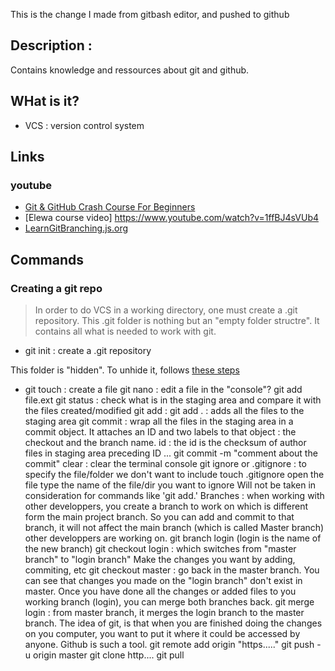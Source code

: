 
This is the change I made from gitbash editor, and pushed to github
## Description : 
Contains knowledge and ressources about git and github.

## WHat is it?
  * VCS : version control system
## Links

### youtube 
  * [Git & GitHub Crash Course For Beginners](https://www.youtube.com/watch?v=SWYqp7iY_Tc)
  * [Elewa course video] https://www.youtube.com/watch?v=1ffBJ4sVUb4
  * [LearnGitBranching.js.org](http://learngitbranching.js.org/)

## Commands
### Creating a git repo

>In order to do VCS in a working directory, one must create a .git repository. This .git folder is nothing but an "empty folder structre". It contains all what is needed to work with git.

 * git init : create a .git repository

This folder is "hidden". To unhide it, follows [these steps]() 
 * git touch : create a file
git nano : edit a file in the "console"?
git add file.ext
git status : check what is in the staging area and compare it with the files created/modified
git add :
git add . : adds all the files to the staging area
git commit : wrap all the files in the staging area in a commit object. It attaches an ID and two labels to that object : the checkout and the branch name.
id : the id is the checksum of
author
files in staging area
preceding ID
...
git commit -m "comment about the commit"
clear : clear the terminal console
git ignore or .gitignore : to specify the file/folder we don't want to include
touch .gitignore
open the file
type the name of the file/dir you want to ignore
Will not be taken in consideration for commands like 'git add.'
Branches : when working with other developpers, you create a branch to work on which is different form the main project branch. So you can add and commit to that branch, it will not affect the main branch (which is called Master branch) other developpers are working on.
git branch login (login is the name of the new branch)
git checkout login : which switches from "master branch" to "login branch"
Make the changes you want by adding, commiting, etc
git checkout master : go back in the master branch. You can see that changes you made on the "login branch" don't exist in master. Once you have done all the changes or added files to you working branch (login), you can merge both branches back.
git merge login : from master branch, it merges the login branch to the master branch.
The idea of git, is that when you are finished doing the changes on you computer, you want to put it where it could be accessed by anyone. Github is such a tool.
git remote add origin "https....."
git push -u origin master
git clone http....
git pull
